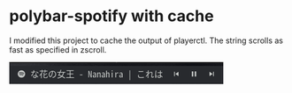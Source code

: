# polybar-spotify with cache

I modified this project to cache the output of playerctl. The string scrolls as fast as specified in zscroll.

![sample](img/sample.gif)


